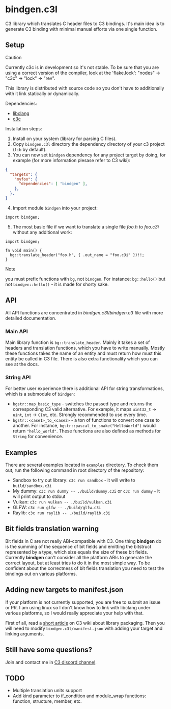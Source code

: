 
# bindgen.c3l

C3 library which translates C header files to C3 bindings. It's main idea is to generate C3 binding with minimal manual efforts via one single function.

## Setup

> [!CAUTION]
> Currently c3c is in development so it's not stable. To be sure that you are using a correct version of the compiler, look at the 'flake.lock': "nodes" -> "c3c" -> "lock" -> "rev". 

This library is distributed with source code so you don't have to additionally with it link statically or dynamically.

Dependencies:

- [libclang](https://clang.llvm.org/doxygen/group__CINDEX.html)
- [c3c](https://c3-lang.org/)

Installation steps:

1. Install  on your system (library for parsing C files).
2. Copy `bindgen.c3l` directory the dependency directory of your c3 project (`lib` by default).
3. You can now set `bindgen` dependency for any project target by doing, for example (for more information plesase refer to C3 wiki):
```json
{
  "targets": {
    "myfoo": {
      "dependencies": [ "bindgen" ],
    },
  },
}
```
4. Import module `bindgen` into your project:
```c3
import bindgen;
```
5. The most basic file if we want to translate a single file *foo.h* to *foo.c3i* without any additional work:
```c3
import bindgen;

fn void main() {
  bg::translate_header("foo.h", { .out_name = "foo.c3i" })!!;
}
```

> [!NOTE]
> you must prefix functions with `bg`, not `bindgen`. For instance: `bg::hello()` but not `bindgen::hello()` - it is made for shorty sake.

## API

All API functions are concentrated in *bindgen.c3l/bindgen.c3* file with more detailed documentation.

### Main API

Main library function is `bg::translate_header`. Mainly it takes a set of headers and translation functions, which you have to write manually. Mostly these functions takes the name of an entity and must return how must this entity be called in C3 file. There is also extra functionality which you can see at the docs.

### String API

For better user experience there is additional API for string transformations, which is a submodule of `bindgen`:

- `bgstr::map_basic_type` - switches the passed type and returns the corresponding C3 valid alternative. For example, it maps `uint32_t` -> `uint`, `int` -> `CInt`, etc. Strongly recommended to use every time.
- `bgstr::<case1>_to_<case2>` - a ton of functions to convert one case to another. For instance, `bgstr::pascal_to_snake("HelloWorld")` would return `"hello_world"`. These functions are also defined as methods for `String` for convenience.

## Examples

There are several examples located in `examples` directory. To check them out, run the following command in root directory of the repository:

- Sandbox to try out library: `c3c run sandbox` - it will write to `build/sandbox.c3i`
- My dummy: `c3c run dummy -- ./build/dummy.c3i` or `c3c run dummy` - it will print output to stdout
- Vulkan: `c3c run vulkan -- ./build/vulkan.c3i`
- GLFW: `c3c run glfw -- ./build/glfw.c3i`
- Raylib: `c3c run raylib -- ./build/raylib.c3i`

## Bit fields translation warning

Bit fields in C are not really ABI-compatible with C3. One thing **bindgen** do is the summing of the sequence of bit fields and emitting the bitstruct represented by a type, which size equals the size of these bit fields. Currently **bindgen** can't consider all the platform ABIs to generate the correct layout, but at least tries to do it in the most simple way. To be confident about the correctness of bit fields translation you need to test the bindings out on various platforms.

## Adding new targets to manifest.json

If your platform is not currently supported, you are free to submit an issue or PR. I am using linux so I don't know how to link with libclang under various platforms, so I would really appreciate your help with that.

First of all, read a [short article](https://c3-lang.org/misc-advanced/library-packaging/) on C3 wiki about library packaging. Then you will need to modify `bindgen.c3l/manifest.json` with adding your target and linking arguments.

## Still have some questions?

Join and contact me in [C3 discord channel](https://discord.com/channels/650345951868747808/1324455225028775946).

## TODO

- Multiple translation units support
- Add kind parameter to if_condition and module_wrap functions: function, structure, member, etc.

